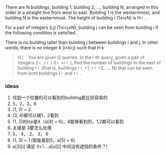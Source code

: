 There are 
N buildings, building 
1, building 
2, 
…, building 
N, arranged in this order in a straight line from west to east. Building 
1 is the westernmost, and building 
N is the easternmost. The height of building 
i (1≤i≤N) is 
H 
i
​
 .

For a pair of integers 
(i,j) (1≤i<j≤N), building 
j can be seen from building 
i if the following condition is satisfied.

There is no building taller than building 
j between buildings 
i and 
j. In other words, there is no integer 
k (i<k<j) such that 
H 
k
​
 >H 
j
​
 .
You are given 
Q queries. In the 
i-th query, given a pair of integers 
(l 
i
​
 ,r 
i
​
 ) (l 
i
​
 <r 
i
​
 ), find the number of buildings to the east of building 
r 
i
​
  (that is, buildings 
r 
i
​
 +1, 
r 
i
​
 +2, 
…, 
N) that can be seen from both buildings 
l 
i
​
  and 
r 
i
​
 .

 ### ideas
 1. 找到一个位置的可以看到的building是比较容易的
 2. 5，2，3，6 
 3. (1, 2) = 2 
 4. (3, 4)都可以被1，2看到
 5. (1, 2)的lcp是4（a[4] = 6)，4能够看到的，1,2都可以看到
 6. 关键是 3要怎么处理
 7. 5， 4， 2， 3， 6 
 8. (1, 3) = 1 (智能看到5，a[5] = 6)
 9. a[3][i] 满足 (l+1....a[u][i] 中间没有遮挡的条件？)